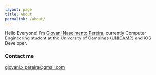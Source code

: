 ```yaml
---
layout: page
title: About
permalink: /about/
---
```



Hello Everyone!
I'm [Giovani Nascimento Pereira](fb.com/giovaninppc), currently Computer Engineering student at the University of Campinas ([UNICAMP](http://www.unicamp.br/)) and iOS Developer.

### Contact me

[giovani.x.pereira@gmail.com](mailto:giovani.x.pereira@gmail.com)
